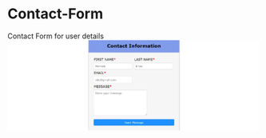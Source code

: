 # Contact-Form
Contact Form for user details <br/>
<img src="./assets/Contact-Form.webp" alt="Project Image" />